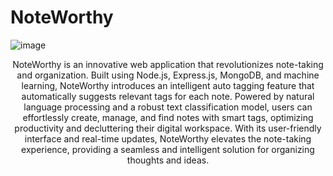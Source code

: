 # NoteWorthy
![image](https://github.com/akanksha2305/NoteWorthy/assets/64099160/87f3956b-d0ca-47de-85aa-0deae3a8bbad)

<div align='center'>

NoteWorthy is an innovative web application that revolutionizes note-taking and organization. Built using Node.js, Express.js, MongoDB, and machine learning, NoteWorthy introduces an intelligent auto tagging feature that automatically suggests relevant tags for each note. Powered by natural language processing and a robust text classification model, users can effortlessly create, manage, and find notes with smart tags, optimizing productivity and decluttering their digital workspace. With its user-friendly interface and real-time updates, NoteWorthy elevates the note-taking experience, providing a seamless and intelligent solution for organizing thoughts and ideas.
</div>

